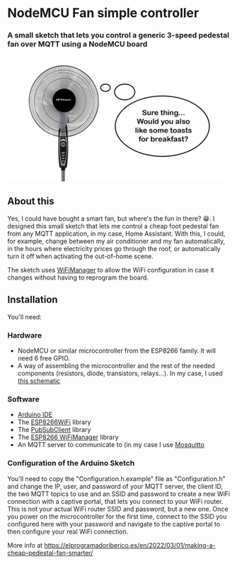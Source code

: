 # NodeMCU Fan simple controller
### A small sketch that lets you control a generic 3-speed pedestal fan over MQTT using a NodeMCU board

![Logo](Image.png "Logo")

## About this
Yes, I could have bought a smart fan, but where's the fun in there? 😁. I designed this small sketch that lets me control a cheap foot pedestal fan from any MQTT application, in my case, Home Assistant. With this, I could, for example, change between my air conditioner and my fan automatically, in the hours where electricity prices go through the roof, or automatically turn it off when activating the out-of-home scene.

The sketch uses [WiFiManager](https://github.com/tzapu/WiFiManager) to allow the WiFi configuration in case it changes without having to reprogram the board.

## Installation
You'll need:

### Hardware
- NodeMCU or similar microcontroller from the ESP8266 family. It will need 6 free GPIO.
- A way of assembling the microcontroller and the rest of the needed components (resistors, diode, transistors, relays...). In my case, I used [this schematic](EasyEDA_Schematics.zip)


### Software
- [Arduino IDE](https://www.arduino.cc/en/Main/Software)
- The [ESP8266WiFi](https://github.com/esp8266/Arduino/tree/master/libraries/ESP8266WiFi) library
- The [PubSubClient](https://github.com/knolleary/pubsubclient) library
- The [ESP8266 WiFiManager](https://github.com/tzapu/WiFiManager) library
- An MQTT server to communicate to (in my case I use [Mosquitto](https://mosquitto.org/)

### Configuration of the Arduino Sketch
You'll need to copy the "Configuration.h.example" file as "Configuration.h" and change the IP, user, and password of your MQTT server, the client ID, the two MQTT topics to use and an SSID and password to create a new WiFi connection with a captive portal, that lets you connect to your WiFi router. This is not your actual WiFi router SSID and password, but a new one. Once you power on the microcontroller for the first time, connect to the SSID you configured here with your password and navigate to the captive portal to then configure your real WiFi connection.

More info at https://elprogramadoriberico.es/en/2022/03/01/making-a-cheap-pedestal-fan-smarter/

